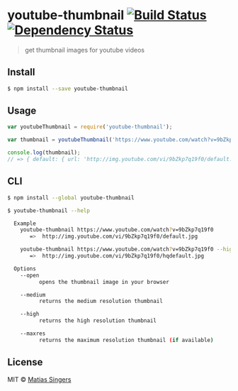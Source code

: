 # youtube-thumbnail [![Build Status](http://img.shields.io/travis/matiassingers/youtube-thumbnail.svg?style=flat-square)](https://travis-ci.org/matiassingers/youtube-thumbnail) [![Dependency Status](http://img.shields.io/gemnasium/matiassingers/youtube-thumbnail.svg?style=flat-square)](https://gemnasium.com/matiassingers/youtube-thumbnail)
> get thumbnail images for youtube videos

## Install

```sh
$ npm install --save youtube-thumbnail
```


## Usage

```js
var youtubeThumbnail = require('youtube-thumbnail');

var thumbnail = youtubeThumbnail('https://www.youtube.com/watch?v=9bZkp7q19f0');

console.log(thumbnail);
// => { default: { url: 'http://img.youtube.com/vi/9bZkp7q19f0/default.jpg', ...
```


## CLI

```sh
$ npm install --global youtube-thumbnail
```

```sh
$ youtube-thumbnail --help

  Example
    youtube-thumbnail https://www.youtube.com/watch?v=9bZkp7q19f0
       =>  http://img.youtube.com/vi/9bZkp7q19f0/default.jpg

    youtube-thumbnail https://www.youtube.com/watch?v=9bZkp7q19f0 --high --open
       =>  http://img.youtube.com/vi/9bZkp7q19f0/hqdefault.jpg

  Options
    --open
          opens the thumbnail image in your browser

    --medium
          returns the medium resolution thumbnail

    --high
          returns the high resolution thumbnail

    --maxres
          returns the maximum resolution thumbnail (if available)
```


## License

MIT © [Matias Singers](http://mts.io)
